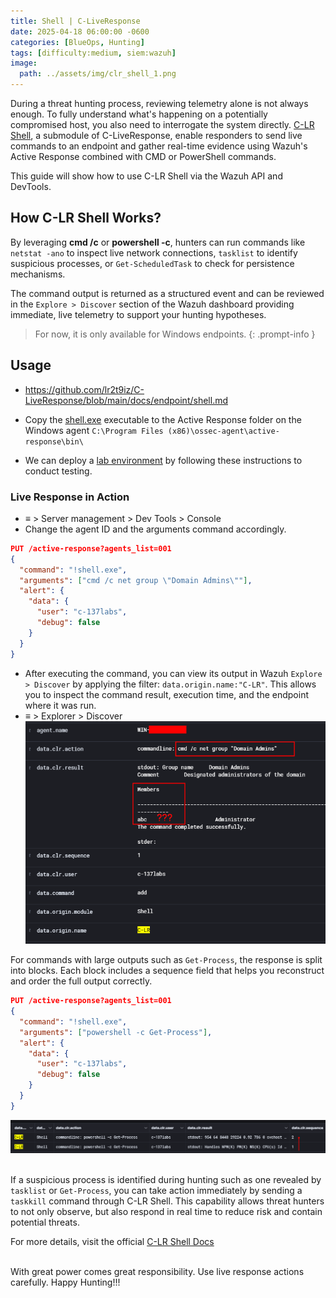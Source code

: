 ```yaml
---
title: Shell | C-LiveResponse
date: 2025-04-18 06:00:00 -0600
categories: [BlueOps, Hunting]
tags: [difficulty:medium, siem:wazuh]
image:
  path: ../assets/img/clr_shell_1.png
---
```


During a threat hunting process, reviewing telemetry alone is not always enough. To fully understand what's happening on a potentially compromised host, you also need to interrogate the system directly. [C-LR Shell](https://github.com/lr2t9iz/C-LiveResponse/blob/main/docs/endpoint/shell.md), a submodule of C-LiveResponse, enable responders to send live commands to an endpoint and gather real-time evidence using Wazuh's Active Response combined with CMD or PowerShell commands.

This guide will show how to use C-LR Shell via the Wazuh API and DevTools.

## How C-LR Shell Works?
By leveraging **cmd /c** or **powershell -c**, hunters can run commands like `netstat -ano` to inspect live network connections, `tasklist` to identify suspicious processes, or `Get-ScheduledTask` to check for persistence mechanisms.

The command output is returned as a structured event and can be reviewed in the `Explore > Discover` section of the Wazuh dashboard providing immediate, live telemetry to support your hunting hypotheses.

> For now, it is only available for Windows endpoints.
{: .prompt-info }

## Usage
- <https://github.com/lr2t9iz/C-LiveResponse/blob/main/docs/endpoint/shell.md> <br>

- Copy the [shell.exe](https://github.com/lr2t9iz/wazuh-live-response/tree/main/endpoint/windows/bin) executable to the Active Response folder on the Windows agent `C:\Program Files (x86)\ossec-agent\active-response\bin\`
- We can deploy a [lab environment](https://c-137labs.mitzep.com/posts/wazuh-s1em/) by following these instructions to conduct testing.

### Live Response in Action
- ≡ > Server management > Dev Tools > Console
- Change the agent ID and the arguments command accordingly.
```json
PUT /active-response?agents_list=001
{
  "command": "!shell.exe",
  "arguments": ["cmd /c net group \"Domain Admins\""],
  "alert": {
    "data": {
      "user": "c-137labs",
      "debug": false
    }
  }
}
```
- After executing the command, you can view its output in Wazuh `Explore > Discover` by applying the filter: `data.origin.name:"C-LR"`. This allows you to inspect the command result, execution time, and the endpoint where it was run.
- ≡ > Explorer > Discover
![Image](../assets/img/clr_shell_2.png) <br>

For commands with large outputs such as `Get-Process`, the response is split into blocks. Each block includes a sequence field that helps you reconstruct and order the full output correctly.

```json
PUT /active-response?agents_list=001
{
  "command": "!shell.exe",
  "arguments": ["powershell -c Get-Process"],
  "alert": {
    "data": {
      "user": "c-137labs",
      "debug": false
    }
  }
}
```
![Image](../assets/img/clr_shell_3.png)<br><br>

If a suspicious process is identified during hunting such as one revealed by `tasklist` or `Get-Process`, you can take action immediately by sending a `taskkill` command through C-LR Shell. This capability allows threat hunters to not only observe, but also respond in real time to reduce risk and contain potential threats.

For more details, visit the official [C-LR Shell Docs](https://github.com/lr2t9iz/C-LiveResponse/blob/main/docs/endpoint/shell.md) <br><br>

With great power comes great responsibility. Use live response actions carefully. 
Happy Hunting!!!